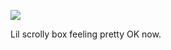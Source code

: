 ![](https://db-feed.s3.amazonaws.com/legacy/scrollybox-1522178714412.gif)

Lil scrolly box feeling pretty OK now.
